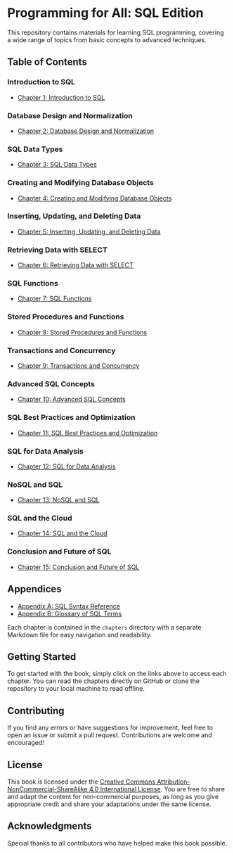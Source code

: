 # Programming for All: SQL Edition

This repository contains materials for learning SQL programming, covering a wide range of topics from basic concepts to advanced techniques.

## Table of Contents

### Introduction to SQL
- [Chapter 1: Introduction to SQL](chapters/01-chapter1.md)

### Database Design and Normalization
- [Chapter 2: Database Design and Normalization](chapters/02-chapter2.md)

### SQL Data Types
- [Chapter 3: SQL Data Types](chapters/03-chapter3.md)

### Creating and Modifying Database Objects
- [Chapter 4: Creating and Modifying Database Objects](chapters/04-chapter4.md)

### Inserting, Updating, and Deleting Data
- [Chapter 5: Inserting, Updating, and Deleting Data](chapters/05-chapter5.md)

### Retrieving Data with SELECT
- [Chapter 6: Retrieving Data with SELECT](chapters/06-chapter6.md)

### SQL Functions
- [Chapter 7: SQL Functions](chapters/07-chapter7.md)

### Stored Procedures and Functions
- [Chapter 8: Stored Procedures and Functions](chapters/08-chapter8.md)

### Transactions and Concurrency
- [Chapter 9: Transactions and Concurrency](chapters/09-chapter9.md)

### Advanced SQL Concepts
- [Chapter 10: Advanced SQL Concepts](chapters/10-chapter10.md)

### SQL Best Practices and Optimization
- [Chapter 11: SQL Best Practices and Optimization](chapters/11-chapter11.md)

### SQL for Data Analysis
- [Chapter 12: SQL for Data Analysis](chapters/12-chapter12.md)

### NoSQL and SQL
- [Chapter 13: NoSQL and SQL](chapters/13-chapter13.md)

### SQL and the Cloud
- [Chapter 14: SQL and the Cloud](chapters/14-chapter14.md)

### Conclusion and Future of SQL
- [Chapter 15: Conclusion and Future of SQL](chapters/15-chapter15.md)

## Appendices

- [Appendix A: SQL Syntax Reference](chapters/16-appendixa.md)
- [Appendix B: Glossary of SQL Terms](chapters/17-appendixb.md)

Each chapter is contained in the `chapters` directory with a separate Markdown file for easy navigation and readability.


## Getting Started

To get started with the book, simply click on the links above to access each chapter. You can read the chapters directly on GitHub or clone the repository to your local machine to read offline.

## Contributing

If you find any errors or have suggestions for improvement, feel free to open an issue or submit a pull request. Contributions are welcome and encouraged!

## License

This book is licensed under the [Creative Commons Attribution-NonCommercial-ShareAlike 4.0 International License](https://creativecommons.org/licenses/by-nc-sa/4.0/). You are free to share and adapt the content for non-commercial purposes, as long as you give appropriate credit and share your adaptations under the same license.

## Acknowledgments

Special thanks to all contributors who have helped make this book possible.

